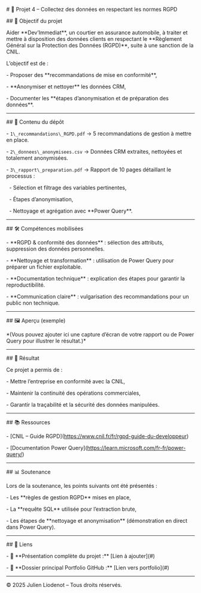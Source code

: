 \# 📑 Projet 4 – Collectez des données en respectant les normes RGPD



\## 🎯 Objectif du projet

Aider \*\*Dev’Immediat\*\*, un courtier en assurance automobile, à traiter et mettre à disposition des données clients en respectant le \*\*Règlement Général sur la Protection des Données (RGPD)\*\*, suite à une sanction de la CNIL.  

L’objectif est de :

\- Proposer des \*\*recommandations de mise en conformité\*\*,

\- \*\*Anonymiser et nettoyer\*\* les données CRM,

\- Documenter les \*\*étapes d’anonymisation et de préparation des données\*\*.



---



\## 📂 Contenu du dépôt

\- `1\_recommandations\_RGPD.pdf` → 5 recommandations de gestion à mettre en place.

\- `2\_donnees\_anonymisees.csv` → Données CRM extraites, nettoyées et totalement anonymisées.

\- `3\_rapport\_preparation.pdf` → Rapport de 10 pages détaillant le processus :

&nbsp; - Sélection et filtrage des variables pertinentes,

&nbsp; - Étapes d’anonymisation,

&nbsp; - Nettoyage et agrégation avec \*\*Power Query\*\*.



---



\## 🛠️ Compétences mobilisées

\- \*\*RGPD \& conformité des données\*\* : sélection des attributs, suppression des données personnelles.

\- \*\*Nettoyage et transformation\*\* : utilisation de Power Query pour préparer un fichier exploitable.

\- \*\*Documentation technique\*\* : explication des étapes pour garantir la reproductibilité.

\- \*\*Communication claire\*\* : vulgarisation des recommandations pour un public non technique.



---



\## 🖼️ Aperçu (exemple)

\*(Vous pouvez ajouter ici une capture d’écran de votre rapport ou de Power Query pour illustrer le résultat.)\*



---



\## 🚀 Résultat

Ce projet a permis de :

\- Mettre l’entreprise en conformité avec la CNIL,

\- Maintenir la continuité des opérations commerciales,

\- Garantir la traçabilité et la sécurité des données manipulées.



---



\## 📚 Ressources

\- \[CNIL – Guide RGPD](https://www.cnil.fr/fr/rgpd-guide-du-developpeur)

\- \[Documentation Power Query](https://learn.microsoft.com/fr-fr/power-query/)



---



\## 📊 Soutenance

Lors de la soutenance, les points suivants ont été présentés :

\- Les \*\*règles de gestion RGPD\*\* mises en place,

\- La \*\*requête SQL\*\* utilisée pour l’extraction brute,

\- Les étapes de \*\*nettoyage et anonymisation\*\* (démonstration en direct dans Power Query).



---



\## 🔗 Liens

\- 🔗 \*\*Présentation complète du projet :\*\* \[Lien à ajouter](#)

\- 🔗 \*\*Dossier principal Portfolio GitHub :\*\* \[Lien vers portfolio](#)



---

© 2025 Julien Liodenot – Tous droits réservés.



